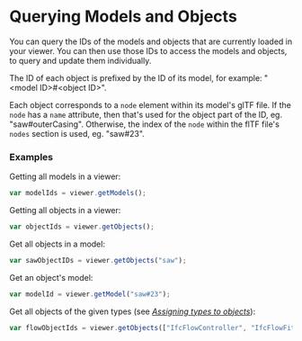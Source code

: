 # Querying Models and Objects

You can query the IDs of the models and objects that are currently loaded in your viewer. You can then use those IDs to access the models and objects, to query and update them individually.

The ID of each object is prefixed by the ID of its model, for example: "&lt;model ID&gt;\#&lt;object ID&gt;".

Each object corresponds to a `node` element within its model's glTF file. If the `node` has a `name` attribute, then that's used for the object part of the ID, eg. "saw\#outerCasing". Otherwise, the index of the `node` within the flTF file's `nodes` section is used, eg. "saw\#23".

### Examples

Getting all models in a viewer:

```javascript
var modelIds = viewer.getModels();
```

Getting all objects in a viewer:

```javascript
var objectIds = viewer.getObjects();
```

Get all objects in a model:

```javascript
var sawObjectIDs = viewer.getObjects("saw");
```

Get an object's model:

```javascript
var modelId = viewer.getModel("saw#23");
```

Get all objects of the given types \(see [_Assigning types to objects_](assigningTypesToObjects.md)\):

```javascript
var flowObjectIds = viewer.getObjects(["IfcFlowController", "IfcFlowFitting"]);
```




